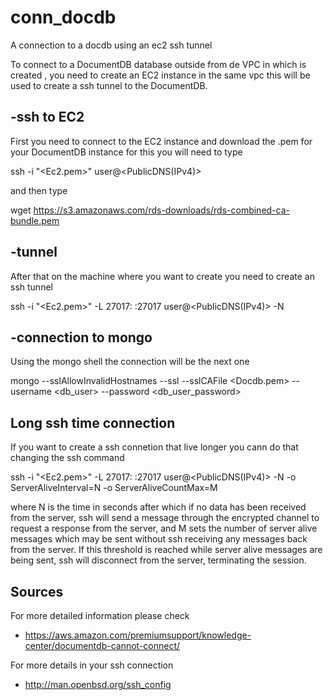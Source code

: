 # conn_docdb
A connection to a docdb using an ec2 ssh tunnel 



To connect to a DocumentDB database outside from de VPC in which is created  , you need to create an EC2 instance in the same vpc this will be used to create a ssh tunnel to the DocumentDB.   


## -ssh to EC2
First you need to  connect to the  EC2 instance and download the .pem for your DocumentDB instance for this you will need to type 

ssh -i "<Ec2.pem>" user@<PublicDNS(IPv4)>

and then type 

wget https://s3.amazonaws.com/rds-downloads/rds-combined-ca-bundle.pem



## -tunnel

After that on the machine where you want to create you need to create an ssh tunnel 

ssh -i "<Ec2.pem>" -L 27017: <DocDB Cluster endpoint>:27017 user@<PublicDNS(IPv4)> -N 


## -connection to  mongo 
Using the mongo shell the connection will be the next one 

mongo --sslAllowInvalidHostnames --ssl --sslCAFile <Docdb.pem> --username <db_user> --password <db_user_password>

## Long ssh time connection 
If you want to create a ssh connetion that live longer you cann do that changing the ssh command  

ssh -i "<Ec2.pem>" -L 27017: <DocDB Cluster endpoint>:27017 user@<PublicDNS(IPv4)> -N  -o ServerAliveInterval=N -o ServerAliveCountMax=M

where N is the time in seconds after which if no data has been received from the server, ssh will send a message through the encrypted channel to request a response from the server, and M sets the number of server alive messages  which may be sent without ssh receiving any messages back from the server. If this threshold is reached while server alive messages are being sent, ssh will disconnect from the server, terminating the session.






## Sources 
For more detailed information please check

- https://aws.amazon.com/premiumsupport/knowledge-center/documentdb-cannot-connect/

For more details in your ssh connection 

- http://man.openbsd.org/ssh_config